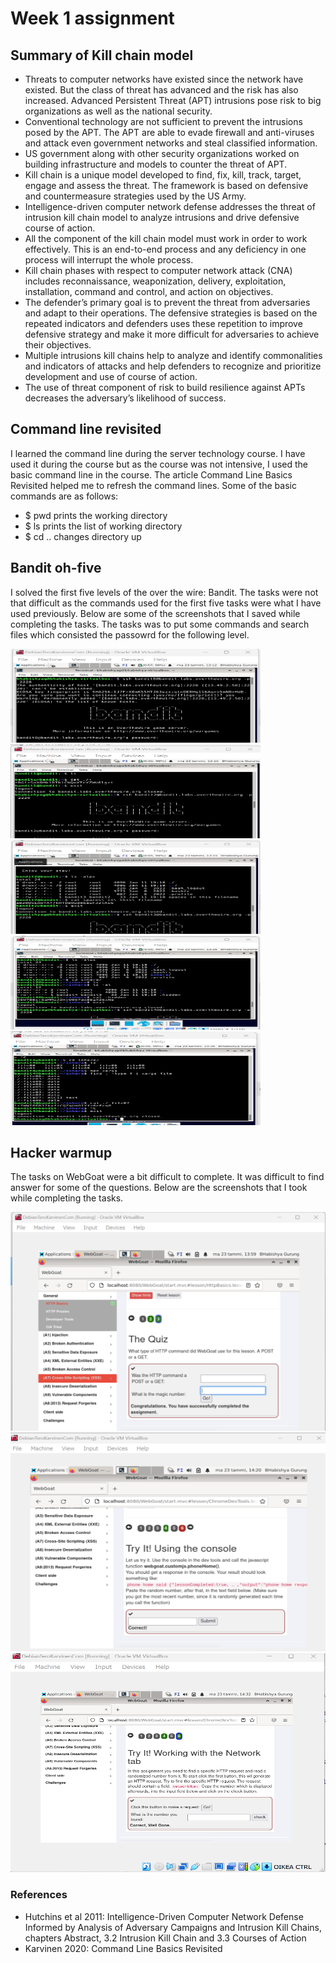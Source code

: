 # Week 1 assignment

## Summary of Kill chain model
* Threats to computer networks have existed since the network have existed. But the class of threat has advanced and the risk has also increased. Advanced Persistent Threat (APT) intrusions pose risk to big organizations as well as the national security.
*	Conventional technology are not sufficient to prevent the intrusions posed by the APT. The APT are able to evade firewall and anti-viruses and attack even government networks and steal classified information.
*	US government along with other security organizations worked on building infrastructure and models to counter the threat of APT.
*	Kill chain is a unique model developed to find, fix, kill, track, target, engage and assess the threat. The framework is based on defensive and countermeasure strategies used by the US Army.
*	Intelligence-driven computer network defense addresses the threat of intrusion kill chain model to analyze intrusions and drive defensive course of action.
*	All the component of the kill chain model must work in order to work effectively. This is an end-to-end process and any deficiency in one process will interrupt the whole process.
*	Kill chain phases with respect to computer network attack (CNA) includes reconnaissance, weaponization, delivery, exploitation, installation, command and control, and action on objectives.
*	The defender’s primary goal is to prevent the threat from adversaries and adapt to their operations. The defensive strategies is based on the repeated indicators and defenders uses these repetition to improve defensive strategy and make it more difficult for adversaries to achieve their objectives.
*	Multiple intrusions kill chains help to analyze and identify commonalities and indicators of attacks and help defenders to recognize and prioritize development and use of course of action.
*	The use of threat component of risk to build resilience against APTs decreases the adversary’s likelihood of success.  

## Command line revisited
I learned the command line during the server technology course. I have used it during the course but as the course was not intensive, I used the basic command line in the course. The article Command Line Basics Revisited helped me to refresh the command lines.
Some of the basic commands are as follows:
*	$ pwd prints the working directory
*	$ ls prints the list of working directory
* $ cd .. changes directory up

## Bandit oh-five
I solved the first five levels of the over the wire: Bandit. The tasks were not that difficult as the commands used for the first five tasks were what I have used previously. Below are some of the screenshots that I saved while completing the tasks. The tasks was to put some commands and search files which consisted the passowrd for the following level. 

<img src="https://github.com/BhaGur/InfoSec/blob/main/bandit0.png" width="400" height="150"> 
<img src="https://github.com/BhaGur/InfoSec/blob/main/bandit1.png" width="400" height="150"> 
<img src="https://github.com/BhaGur/InfoSec/blob/main/bandit2.png" width="400" height="150"> 
<img src="https://github.com/BhaGur/InfoSec/blob/main/bandit3.png" width="400" height="150"> 
<img src="https://github.com/BhaGur/InfoSec/blob/main/bandit4.png" width="400" height="150"> 

## Hacker warmup
The tasks on WebGoat were a bit difficult to complete. It was difficult to find answer for some of the questions. Below are the screenshots that I took while completing the tasks.

<img src="https://github.com/BhaGur/InfoSec/blob/main/httpbasics.png" width="700" height="350"> 
<img src="https://github.com/BhaGur/InfoSec/blob/main/devtools.png" width="700" height="350"> 
<img src="https://github.com/BhaGur/InfoSec/blob/main/devtools2.png" width="700" height="350"> 

### References
* Hutchins et al 2011: Intelligence-Driven Computer Network Defense Informed by Analysis of Adversary Campaigns and Intrusion Kill Chains, chapters Abstract, 3.2 Intrusion Kill Chain and 3.3 Courses of Action
* Karvinen 2020: Command Line Basics Revisited

